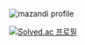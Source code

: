 ![mazandi profile](http://mazandi.herokuapp.com/api?handle={jooho0223}&theme=warm)

[![Solved.ac
프로필](http://mazassumnida.wtf/api/generate_badge?boj={jooho0223})](https://solved.ac/{handle})
